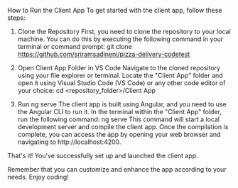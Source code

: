 How to Run the Client App
To get started with the client app, follow these steps:

1. Clone the Repository
First, you need to clone the repository to your local machine. You can do this by executing the following command in your terminal or command prompt: git clone https://github.com/sriramsadineni/pizza-delivery-codetest

2. Open Client App Folder in VS Code
Navigate to the cloned repository using your file explorer or terminal. Locate the "Client App" folder and open it using Visual Studio Code (VS Code) or any other code editor of your choice: cd <repository_folder>/Client App
3. Run ng serve
The client app is built using Angular, and you need to use the Angular CLI to run it. In the terminal within the "Client App" folder, run the following command: ng serve
This command will start a local development server and compile the client app. Once the compilation is complete, you can access the app by opening your web browser and navigating to http://localhost:4200.

That's it! You've successfully set up and launched the client app.

Remember that you can customize and enhance the app according to your needs. Enjoy coding!
